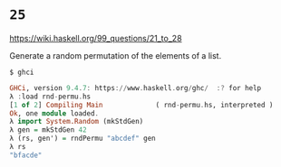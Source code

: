 # `25`

https://wiki.haskell.org/99_questions/21_to_28

Generate a random permutation of the elements of a list.

```console
$ ghci
```
```haskell
GHCi, version 9.4.7: https://www.haskell.org/ghc/  :? for help
λ :load rnd-permu.hs 
[1 of 2] Compiling Main             ( rnd-permu.hs, interpreted )
Ok, one module loaded.
λ import System.Random (mkStdGen)
λ gen = mkStdGen 42
λ (rs, gen') = rndPermu "abcdef" gen
λ rs
"bfacde"
```
